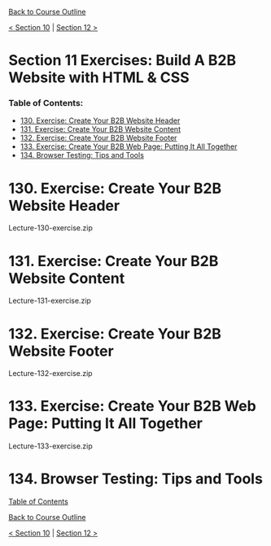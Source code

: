 [Back to Course Outline](../README.md)  

[< Section 10](../notes/notes-section-10.md) | [Section 12 >](../notes/notes-section-12.md)  

# Section 11 Exercises: Build A B2B Website with HTML & CSS  <!-- omit in toc -->

### Table of Contents:  

- [130. Exercise: Create Your B2B Website Header](#130-exercise-create-your-b2b-website-header)
- [131. Exercise: Create Your B2B Website Content](#131-exercise-create-your-b2b-website-content)
- [132. Exercise: Create Your B2B Website Footer](#132-exercise-create-your-b2b-website-footer)
- [133. Exercise: Create Your B2B Web Page: Putting It All Together](#133-exercise-create-your-b2b-web-page-putting-it-all-together)
- [134. Browser Testing: Tips and Tools](#134-browser-testing-tips-and-tools)

# 130. Exercise: Create Your B2B Website Header  
  Lecture-130-exercise.zip

# 131. Exercise: Create Your B2B Website Content  
  Lecture-131-exercise.zip

# 132. Exercise: Create Your B2B Website Footer  
  Lecture-132-exercise.zip

# 133. Exercise: Create Your B2B Web Page: Putting It All Together  
  Lecture-133-exercise.zip

# 134. Browser Testing: Tips and Tools  


[Table of Contents](#Table-of-Contents:)  

[Back to Course Outline](../README.md)  

[< Section 10](../notes/notes-section-10.md) | [Section 12 >](../notes/notes-section-12.md)  